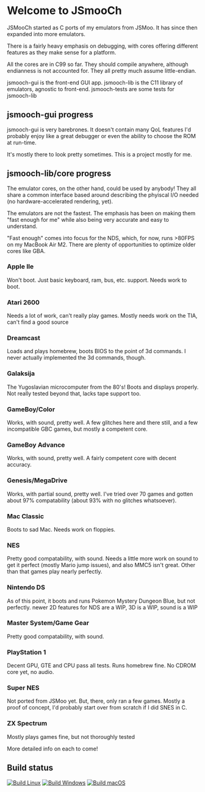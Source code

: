 # Welcome to JSmooCh

JSMooCh started as C ports of my emulators from JSMoo. It has since then expanded into more emulators.

There is a fairly heavy emphasis on debugging, with cores offering different features as they make sense for a platform.

All the cores are in C99 so far. They should compile anywhere, although endianness is not accounted for. They all pretty much assume little-endian.

jsmooch-gui is the front-end GUI app.
jsmooch-lib is the C11 library of emulators, agnostic to front-end.
jsmooch-tests are some tests for jsmooch-lib

## jsmooch-gui progress
jsmooch-gui is very barebrones. It doesn't contain many QoL features I'd probably enjoy like a great debugger or even the ability to choose the ROM at run-time.

It's mostly there to look pretty sometimes. This is a project mostly for me.

## jsmooch-lib/core progress
The emulator cores, on the other hand, could be used by anybody! They all share a common interface based around describing the phyiscal I/O needed (no hardware-accelerated rendering, yet).

The emulators are not the fastest. The emphasis has been on making them "fast enough for me" while also being very accurate and easy to understand.

"Fast enough" comes into focus for the NDS, which, for now, runs >80FPS on my MacBook Air M2. There are plenty of opportunities to optimize older cores like GBA.

### Apple IIe
Won't boot. Just basic keyboard, ram, bus, etc. support. Needs work to boot.

### Atari 2600
Needs a lot of work, can't really play games. Mostly needs work on the TIA, can't find a good source

### Dreamcast
Loads and plays homebrew, boots BIOS to the point of 3d commands. I never actually implemented the 3d commands, though.

### Galaksija
The Yugoslavian microcomputer from the 80's! Boots and displays properly. Not really tested beyond that, lacks tape support too.

### GameBoy/Color
Works, with sound, pretty well. A few glitches here and there still, and a few incompatible GBC games, but mostly a competent core.

### GameBoy Advance
Works, with sound, pretty well. A fairly competent core with decent accuracy.

### Genesis/MegaDrive
Works, with partial sound, pretty well. I've tried over 70 games and gotten about 97% compatability (about 93% with no glitches whatsoever).

### Mac Classic
Boots to sad Mac. Needs work on floppies.

### NES
Pretty good compatability, with sound. Needs a little more work on sound to get it perfect (mostly Mario jump issues), and also MMC5 isn't great. Other than that games play nearly perfectly.

### Nintendo DS
As of this point, it boots and runs Pokemon Mystery Dungeon Blue, but not perfectly. newer 2D features for NDS are a WIP, 3D is a WIP, sound is a WIP

### Master System/Game Gear
Pretty good compatability, with sound.

### PlayStation 1
Decent GPU, GTE and CPU pass all tests. Runs homebrew fine. No CDROM core yet, no audio.

### Super NES
Not ported from JSMoo yet. But, there, only ran a few games. Mostly a proof of concept, I'd probably start over from scratch if I did SNES in C.

### ZX Spectrum
Mostly plays games fine, but not thoroughly tested

More detailed info on each to come!

## Build status

[![Build Linux](https://github.com/raddad772/jsmooch-emus-win/actions/workflows/build-linux.yml/badge.svg)](https://github.com/raddad772/jsmooch-emus-win/actions/workflows/build-linux.yml)
[![Build Windows](https://github.com/raddad772/jsmooch-emus-win/actions/workflows/build-windows.yml/badge.svg)](https://github.com/raddad772/jsmooch-emus-win/actions/workflows/build-windows.yml)
[![Build macOS](https://github.com/raddad772/jsmooch-emus-win/actions/workflows/build-macos.yml/badge.svg)](https://github.com/raddad772/jsmooch-emus-win/actions/workflows/build-macos.yml)

